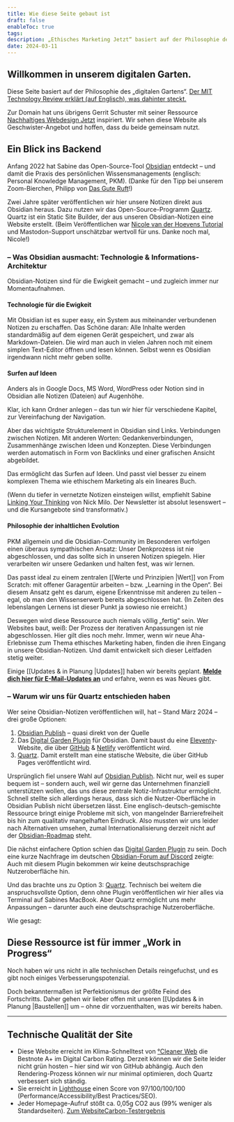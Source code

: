 ```yaml
---
title: Wie diese Seite gebaut ist
draft: false
enableToc: true
tags: 
description: „Ethisches Marketing Jetzt“ basiert auf der Philosophie des „digitalen Gartens“. Hier veröffentlichen wir mit dem Open-Source-Programm Quartz unsere Notizen direkt aus Obsidian heraus.
date: 2024-03-11
---
```


## Willkommen in unserem digitalen Garten.

Diese Seite basiert auf der Philosophie des „digitalen Gartens“. [Der MIT Technology Review erklärt (auf Englisch), was dahinter steckt.](https://www.technologyreview.com/2020/09/03/1007716/digital-gardens-let-you-cultivate-your-own-little-bit-of-the-internet/)

Zur Domain hat uns übrigens Gerrit Schuster mit seiner Ressource [Nachhaltiges Webdesign Jetzt](https://nachhaltiges-webdesign.jetzt/) inspiriert. Wir sehen diese Website als Geschwister-Angebot und hoffen, dass du beide gemeinsam nutzt.

## Ein Blick ins Backend

Anfang 2022 hat Sabine das Open-Source-Tool [Obsidian](https://obsidian.md/) entdeckt – und damit die Praxis des persönlichen Wissensmanagements (englisch: Personal Knowledge Management, PKM). 
(Danke für den Tipp bei unserem Zoom-Bierchen, Philipp von [Das Gute Ruft](https://dasguteruft.de/)!)

Zwei Jahre später veröffentlichen wir hier unsere Notizen direkt aus Obsidian heraus. Dazu nutzen wir das Open-Source-Programm [Quartz](https://quartz.jzhao.xyz/). Quartz ist ein Static Site Builder, der aus unseren Obsidian-Notizen eine Website erstellt. (Beim Veröffentlichen war [Nicole van der Hoevens Tutorial](https://notes.nicolevanderhoeven.com/How+to+publish+Obsidian+notes+with+Quartz+on+GitHub+Pages) und Mastodon-Support unschätzbar wertvoll für uns. Danke noch mal, Nicole!)

### – Was Obsidian ausmacht: Technologie & Informations-Architektur

Obsidian-Notizen sind für die Ewigkeit gemacht – und zugleich immer nur Momentaufnahmen.

#### Technologie für die Ewigkeit

Mit Obsidian ist es super easy, ein System aus miteinander verbundenen Notizen zu erschaffen. Das Schöne daran: Alle Inhalte werden standardmäßig auf dem eigenen Gerät gespeichert, und zwar als Markdown-Dateien. Die wird man auch in vielen Jahren noch mit einem simplen Text-Editor öffnen und lesen können. Selbst wenn es Obsidian irgendwann nicht mehr geben sollte.

#### Surfen auf Ideen

Anders als in Google Docs, MS Word, WordPress oder Notion sind in Obsidian alle Notizen (Dateien) auf Augenhöhe.

Klar, ich kann Ordner anlegen – das tun wir hier für verschiedene Kapitel, zur Vereinfachung der Navigation.

Aber das wichtigste Strukturelement in Obsidian sind Links. Verbindungen zwischen Notizen. Mit anderen Worten: Gedankenverbindungen, Zusammenhänge zwischen Ideen und Konzepten. Diese Verbindungen werden automatisch in Form von Backlinks und einer grafischen Ansicht abgebildet. 

Das ermöglicht das Surfen auf Ideen. Und passt viel besser zu einem komplexen Thema wie ethischem Marketing als ein lineares Buch.

(Wenn du tiefer in vernetzte Notizen einsteigen willst, empfiehlt Sabine [Linking Your Thinking](https://www.linkingyourthinking.com/) von Nick Milo. Der Newsletter ist absolut lesenswert – und die Kursangebote sind transformativ.)

#### Philosophie der inhaltlichen Evolution

PKM allgemein und die Obsidian-Community im Besonderen verfolgen einen überaus sympathischen Ansatz: Unser Denkprozess ist nie abgeschlossen, und das sollte sich in unseren Notizen spiegeln. Hier verarbeiten wir unsere Gedanken und halten fest, was wir lernen. 

Das passt ideal zu einem zentralen [[Werte und Prinzipien |Wert]] von From Scratch: mit offener Garagentür arbeiten – bzw. „Learning in the Open“. Bei diesem Ansatz geht es darum, eigene Erkenntnisse mit anderen zu teilen – egal, ob man den Wissenserwerb bereits abgeschlossen hat. (In Zeiten des lebenslangen Lernens ist dieser Punkt ja sowieso nie erreicht.)

Deswegen wird diese Ressource auch niemals völlig „fertig“ sein. Wer Websites baut, weiß: Der Prozess der iterativen Anpassungen ist nie abgeschlossen. Hier gilt dies noch mehr. Immer, wenn wir neue Aha-Erlebnisse zum Thema ethisches Marketing haben, finden die ihren Eingang in unsere Obsidian-Notizen. Und damit entwickelt sich dieser Leitfaden stetig weiter.

Einige [[Updates & in Planung |Updates]] haben wir bereits geplant. [**Melde dich hier für E-Mail-Updates an**](https://subscribepage.io/E2vu4J) und erfahre, wenn es was Neues gibt.
### – Warum wir uns für Quartz entschieden haben

Wer seine Obsidian-Notizen veröffentlichen will, hat – Stand März 2024 – drei große Optionen:

1. [Obsidian Publish](https://obsidian.md/publish) – quasi direkt von der Quelle
2. Das [Digital Garden Plugin](https://dg-docs.ole.dev/) für Obsidian. Damit baust du eine [Eleventy](https://www.11ty.dev/)-Website, die über [GitHub](https://github.com/) & [Netlify](https://www.netlify.com/) veröffentlicht wird.
3. [Quartz](https://quartz.jzhao.xyz/). Damit erstellt man eine statische Website, die über GitHub Pages veröffentlicht wird.

Ursprünglich fiel unsere Wahl auf [Obsidian Publish](https://obsidian.md/publish). Nicht nur, weil es super bequem ist – sondern auch, weil wir gerne das Unternehmen finanziell unterstützen wollen, das uns diese zentrale Notiz-Infrastruktur ermöglicht. Schnell stellte sich allerdings heraus, dass sich die Nutzer-Oberfläche in Obsidian Publish nicht übersetzen lässt. Eine englisch-deutsch-gemischte Ressource bringt einige Probleme mit sich, von mangelnder Barrierefreiheit bis hin zum qualitativ mangelhaften Eindruck. Also mussten wir uns leider nach Alternativen umsehen, zumal Internationalisierung derzeit nicht auf der [Obsidian-Roadmap](https://obsidian.md/roadmap/) steht.

Die nächst einfachere Option schien das [Digital Garden Plugin](https://dg-docs.ole.dev/) zu sein. Doch eine kurze Nachfrage im deutschen [Obsidian-Forum auf Discord](https://discord.com/invite/obsidianmd) zeigte: Auch mit diesem Plugin bekommen wir keine deutschsprachige Nutzeroberfläche hin.

Und das brachte uns zu Option 3: [Quartz](https://quartz.jzhao.xyz/). Technisch bei weitem die anspruchsvollste Option, denn ohne Plugin veröffentlichen wir hier alles via Terminal auf Sabines MacBook. Aber Quartz ermöglicht uns mehr Anpassungen – darunter auch eine deutschsprachige Nutzeroberfläche.

Wie gesagt: 
## Diese Ressource ist für immer „Work in Progress“

Noch haben wir uns nicht in alle technischen Details reingefuchst, und es gibt noch einiges Verbesserungspotenzial.

Doch bekanntermaßen ist Perfektionismus der größte Feind des Fortschritts. Daher gehen wir lieber offen mit unseren [[Updates & in Planung |Baustellen]] um – ohne dir vorzuenthalten, was wir bereits haben.

***

## Technische Qualität der Site

- Diese Website erreicht im Klima-Schnelltest von [°Cleaner Web](https://klimatest.cleaner-web.com/) die Bestnote A+ im Digital Carbon Rating. Derzeit können wir die Seite leider nicht grün hosten – hier sind wir von GitHub abhängig. Auch den Rendering-Prozess können wir nur minimal optimieren, doch Quartz verbessert sich ständig.
- Sie erreicht in [Lighthouse](https://developers.google.com/web/tools/lighthouse/) einen Score von 97/100/100/100 (Performance/Accessibility/Best Practices/SEO).  
- Jeder Homepage-Aufruf stößt ca. 0,05g CO2 aus (99% weniger als Standardseiten). [Zum WebsiteCarbon-Testergebnis](https://www.websitecarbon.com/website/ethischesmarketing-jetzt/)